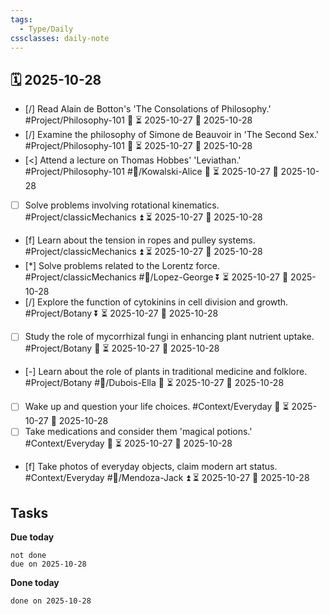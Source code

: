 ```yaml
---
tags:
  - Type/Daily
cssclasses: daily-note
---
```


## 🗓️ 2025-10-28

- [/] Read Alain de Botton's 'The Consolations of Philosophy.' #Project/Philosophy-101 🔼 ⏳ 2025-10-27 📅 2025-10-28
- [/] Examine the philosophy of Simone de Beauvoir in 'The Second Sex.' #Project/Philosophy-101 🔺 ⏳ 2025-10-27 📅 2025-10-28
- [<] Attend a lecture on Thomas Hobbes' 'Leviathan.' #Project/Philosophy-101 #👤/Kowalski-Alice 🔽 ⏳ 2025-10-27 📅 2025-10-28
- [ ] Solve problems involving rotational kinematics. #Project/classicMechanics ⏫ ⏳ 2025-10-27 📅 2025-10-28
- [f] Learn about the tension in ropes and pulley systems. #Project/classicMechanics ⏫ ⏳ 2025-10-27 📅 2025-10-28
- [*] Solve problems related to the Lorentz force. #Project/classicMechanics #👤/Lopez-George ⏬ ⏳ 2025-10-27 📅 2025-10-28
- [/] Explore the function of cytokinins in cell division and growth. #Project/Botany ⏬ ⏳ 2025-10-27 📅 2025-10-28
- [ ] Study the role of mycorrhizal fungi in enhancing plant nutrient uptake. #Project/Botany 🔽 ⏳ 2025-10-27 📅 2025-10-28
- [-] Learn about the role of plants in traditional medicine and folklore. #Project/Botany #👤/Dubois-Ella 🔺 ⏳ 2025-10-27 📅 2025-10-28
- [ ] Wake up and question your life choices. #Context/Everyday 🔽 ⏳ 2025-10-27 📅 2025-10-28
- [ ] Take medications and consider them 'magical potions.' #Context/Everyday 🔼 ⏳ 2025-10-27 📅 2025-10-28
- [f] Take photos of everyday objects, claim modern art status. #Context/Everyday #👤/Mendoza-Jack ⏫ ⏳ 2025-10-27 📅 2025-10-28

## Tasks

**Due today**

```tasks
not done
due on 2025-10-28
```

**Done today**

```tasks
done on 2025-10-28
```
            